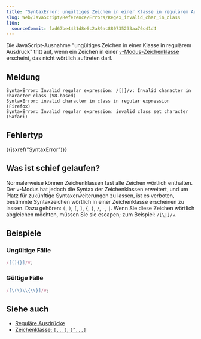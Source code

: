 ```yaml
---
title: "SyntaxError: ungültiges Zeichen in einer Klasse in regulärem Ausdruck"
slug: Web/JavaScript/Reference/Errors/Regex_invalid_char_in_class
l10n:
  sourceCommit: fad67be4431d8e6c2a89ac880735233aa76c41d4
---
```


Die JavaScript-Ausnahme "ungültiges Zeichen in einer Klasse in regulärem Ausdruck" tritt auf, wenn ein Zeichen in einer [`v`-Modus-Zeichenklasse](/de/docs/Web/JavaScript/Reference/Regular_expressions/Character_class#v-mode_character_class) erscheint, das nicht wörtlich auftreten darf.

## Meldung

```plain
SyntaxError: Invalid regular expression: /[|]/v: Invalid character in character class (V8-based)
SyntaxError: invalid character in class in regular expression (Firefox)
SyntaxError: Invalid regular expression: invalid class set character (Safari)
```

## Fehlertyp

{{jsxref("SyntaxError")}}

## Was ist schief gelaufen?

Normalerweise können Zeichenklassen fast alle Zeichen wörtlich enthalten. Der `v`-Modus hat jedoch die Syntax der Zeichenklassen erweitert, und um Platz für zukünftige Syntaxerweiterungen zu lassen, ist es verboten, bestimmte Syntaxzeichen wörtlich in einer Zeichenklasse erscheinen zu lassen. Dazu gehören: `(`, `)`, `[`, `]`, `{`, `}`, `/`, `-`, `|`. Wenn Sie diese Zeichen wörtlich abgleichen möchten, müssen Sie sie escapen; zum Beispiel: `/[\|]/v`.

## Beispiele

### Ungültige Fälle

```js example-bad
/[(){}]/v;
```

### Gültige Fälle

<!-- Hinweis: die {} müssen doppelt escaped werden, einmal für Yari -->

```js example-good
/[\(\)\\{\\}]/v;
```

## Siehe auch

- [Reguläre Ausdrücke](/de/docs/Web/JavaScript/Reference/Regular_expressions)
- [Zeichenklasse: `[...]`, `[^...]`](/de/docs/Web/JavaScript/Reference/Regular_expressions/Character_class)
